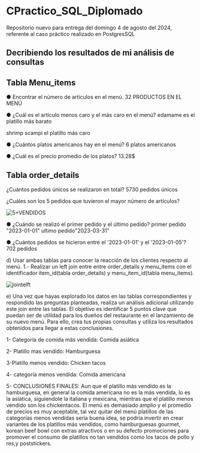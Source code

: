 # CPractico_SQL_Diplomado
Repositorio nuevo para entrega del domingo 4 de agosto del 2024, referente al caso práctico realizado en PostgresSQL
## Decribiendo los resultados de mi análisis de consultas


## Tabla Menu_items

● Encontrar el número de artículos en el menú.
32 PRODUCTOS EN EL MENÚ

● ¿Cuál es el artículo menos caro y el más caro en el menú?
edamame es el platillo más barato

shrimp scampi el platillo más caro

● ¿Cuántos platos americanos hay en el menú?
6 platos americanos

● ¿Cuál es el precio promedio de los platos?
13.28$

## Tabla order_details

¿Cuántos pedidos únicos se realizaron en total?
5730 pedidos únicos

¿Cuáles son los 5 pedidos que tuvieron el mayor número de artículos?


![5+VENDIDOS](https://github.com/user-attachments/assets/dbdb26c7-9c35-4219-a99d-13356c1dedea)


● ¿Cuándo se realizó el primer pedido y el último pedido?
primer pedido "2023-01-01"
ultimo pedido"2023-03-31"

● ¿Cuántos pedidos se hicieron entre el '2023-01-01' y el '2023-01-05'?
702 pedidos

d) Usar ambas tablas para conocer la reacción de los clientes respecto al menú.
1.- Realizar un left join entre entre order_details y menu_items con el identificador item_id(tabla order_details) 
y menu_item_id(tabla menu_items).

![jointelft](https://github.com/user-attachments/assets/844a8dd2-7b6b-441e-81d0-75466e89bbfd)

e) Una vez que hayas explorado los datos en las tablas correspondientes y respondido las
preguntas planteadas, realiza un análisis adicional utilizando este join entre las tablas. El
objetivo es identificar 5 puntos clave que puedan ser de utilidad para los dueños del
restaurante en el lanzamiento de su nuevo menú. Para ello, crea tus propias consultas y
utiliza los resultados obtenidos para llegar a estas conclusiones.

1- Categoría de comida más vendida: Comida asiática 

2- Platillo mas vendido:  Hamburguesa

3-Platillo menos vendido: Chicken tacos

4- categoría menos vendida: Comida americana

5- CONCLUSIONES FINALES:  Aun que el platillo más vendido es la hamburguesa, en general la comida americana no
es la más vendida, lo es la asiática, siguiendole la italiana y mexicana, mientras que el platillo menos vendido son los chickentacos. 
El menú es demasiado amplio y el promedio de precios es muy aceptable, tal vez quitar del menú platillos de las categorías
menos vendidas sería buena idea, se podría invertir en crear variantes de los platillos más vendidos, como hamburguesas gourmet,
korean beef bowl con extras atractivos o en su defecto promociones para promover el consumo de platillos no tan vendidos como los tacos
de pollo y res,y poststickers. 

